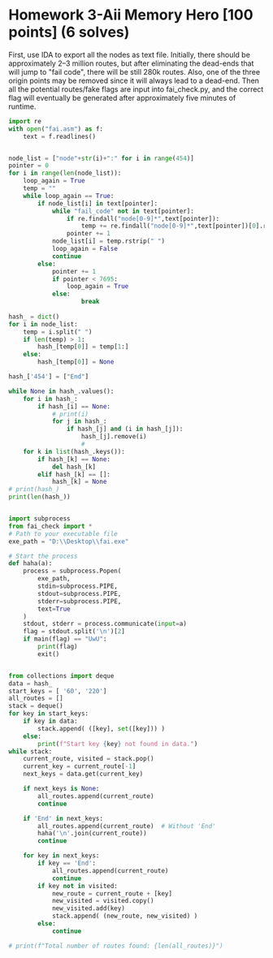 # Homework 3-Aii Memory Hero [100 points] (6 solves)

First, use IDA to export all the nodes as text file. Initially, there should be approximately 2–3 million routes, but after eliminating the dead-ends that will jump to "fail code", there will be still 280k routes. Also, one of the three origin points may be removed since it will always lead to a dead-end. Then all the potential routes/fake flags are input into fai_check.py, and the correct flag will eventually be generated after approximately five minutes of runtime.
```python
import re
with open("fai.asm") as f:
    text = f.readlines()


node_list = ["node"+str(i)+":" for i in range(454)]
pointer = 0
for i in range(len(node_list)):
    loop_again = True
    temp = ""
    while loop_again == True:
        if node_list[i] in text[pointer]:
            while "fail_code" not in text[pointer]:
                if re.findall("node[0-9]*",text[pointer]):
                    temp += re.findall("node[0-9]*",text[pointer])[0].replace("node","")+" "
                pointer += 1
            node_list[i] = temp.rstrip(" ")
            loop_again = False
            continue
        else:
            pointer += 1
            if pointer < 7695:  
                loop_again = True
            else:
                    break
        
hash_ = dict()
for i in node_list:
    temp = i.split(" ")
    if len(temp) > 1:
        hash_[temp[0]] = temp[1:]
    else:
        hash_[temp[0]] = None

hash_['454'] = ["End"]

while None in hash_.values():
    for i in hash_:
        if hash_[i] == None:
            # print(i)
            for j in hash_:
                if hash_[j] and (i in hash_[j]):
                    hash_[j].remove(i)
                    # 
    for k in list(hash_.keys()):
        if hash_[k] == None:
            del hash_[k]
        elif hash_[k] == []:
            hash_[k] = None
# print(hash_)
print(len(hash_))


import subprocess
from fai_check import *
# Path to your executable file
exe_path = "D:\\Desktop\\fai.exe"

# Start the process
def haha(a):
    process = subprocess.Popen(
        exe_path,
        stdin=subprocess.PIPE,
        stdout=subprocess.PIPE,
        stderr=subprocess.PIPE,
        text=True
    )
    stdout, stderr = process.communicate(input=a)
    flag = stdout.split('\n')[2]
    if main(flag) == "UwU":
        print(flag)
        exit()


from collections import deque
data = hash_
start_keys = [ '60', '220']  
all_routes = []
stack = deque()
for key in start_keys:
    if key in data:
        stack.append( ([key], set([key])) )
    else:
        print(f"Start key {key} not found in data.")
while stack:
    current_route, visited = stack.pop()
    current_key = current_route[-1]
    next_keys = data.get(current_key)

    if next_keys is None:
        all_routes.append(current_route)
        continue

    if 'End' in next_keys:
        all_routes.append(current_route)  # Without 'End'
        haha('\n'.join(current_route))
        continue

    for key in next_keys:
        if key == 'End':
            all_routes.append(current_route)
            continue
        if key not in visited:
            new_route = current_route + [key]
            new_visited = visited.copy()
            new_visited.add(key)
            stack.append( (new_route, new_visited) )
        else:
            continue

# print(f"Total number of routes found: {len(all_routes)}")
```
